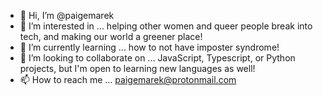 - 👋 Hi, I’m @paigemarek
- 👀 I’m interested in ... helping other women and queer people break into tech, and making our world a greener place!
- 🌱 I’m currently learning ... how to not have imposter syndrome!
- 💞️ I’m looking to collaborate on ... JavaScript, Typescript, or Python projects, but I'm open to learning new languages as well!
- 📫 How to reach me ... paigemarek@protonmail.com

<!---
paigemarek/paigemarek is a ✨ special ✨ repository because its `README.md` (this file) appears on your GitHub profile.
You can click the Preview link to take a look at your changes.
--->
